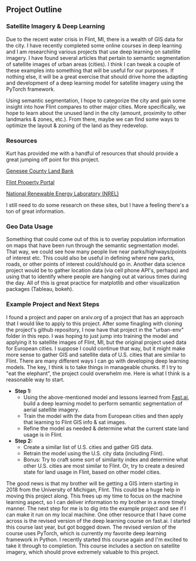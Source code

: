 ## Project Outline

### Satellite Imagery & Deep Learning

Due to the recent water crisis in Flint, MI, there is a wealth of GIS data for the city. I have recently completed some online courses in deep learning and I am researching various projects that use deep learning on satellite imagery. I have found several articles that pertain to semantic segmentation of satellite images of urban areas (cities). I think I can tweak a couple of these examples into something that will be useful for our purposes. If nothing else, it will be a great exercise that should drive home the adapting and development of a deep learning model for satellite imagery using the PyTorch framework.

Using semantic segmentation, I hope to categorize the city and gain some insight into how Flint compares to other major cities. More specifically, we hope to learn about the unused land in the city (amount, proximity to other landmarks & zones, etc.). From there, maybe we can find some ways to optimize the layout & zoning of the land as they redevelop.

### Resources

Kurt has provided me with a handful of resources that should provide a great jumping off point for this project.

[Genesee County Land Bank](http://www.thelandbank.org)

[Flint Property Portal](https://www.flintpropertyportal.org)

[National Renewable Energy Laboratory (NREL)](https://www.nrel.gov/)

I still need to do some research on these sites, but I have a feeling there's a ton of great information.

### Geo Data Usage

Something that could come out of this is to overlay population information on maps that have been run through the semantic segmentation model. That way, we could see how many people live near parks/highways/points of interest etc. This could also be useful in defining where new parks, roads, or other points of interest could/should go in. Another data science project would be to gather location data (via cell phone API's, perhaps) and using that to identify where people are hanging out at various times during the day. All of this is great practice for matplotlib and other visualization packages (Tableau, bokeh).

### Example Project and Next Steps

I found a project and paper on arxiv.org of a project that has an approach that I would like to apply to this project. After some finagling with cloning the project's github repository, I now have that project in the "urban-env" folder in this repo. I was hoping to just jump into training the model and applying it to satellite images of Flint, MI, but the original project used data for European cities. I suppose I could continue that way, but it might make more sense to gather GIS and satellite data of U.S. cities that are similar to Flint. There are many different ways I can go with developing deep learning models. The key, I think is to take things in manageable chunks. If I try to "eat the elephant", the project could overwhelm me. Here is what I think is a reasonable way to start.

* **Step 1:**
    * Using the above-mentioned model and lessons learned from [Fast.ai](http://course.fast.ai), build a deep learning model to perform semantic segmentation of aerial satellite imagery.        
    * Train the model with the data from European cities and then apply that learning to Flint GIS info & sat images.
    * Refine the model as needed & determine what the current state land usage is in Flint.
* **Step 2:**
    * Create a similar list of U.S. cities and gather GIS data.
    * Retrain the model using the U.S. city data (including Flint).
    * Bonus: Try to craft some sort of similarity index and determine what other U.S. cities are most similar to Flint. Or, try to create a desired state for land usage in Flint, based on other model cities.

The good news is that my brother will be getting a GIS intern starting in 2018 from the University of Michigan, Flint. This could be a huge help in moving this project along. This frees up my time to focus on the machine learning aspect, so I can deliver information to my brother in a more timely manner. The next step for me is to dig into the example project and see if I can make it run on my local machine. One other resource that I have come across is the revised version of the deep learning course on fast.ai. I started this course last year, but got bogged down. The revised version of the course uses PyTorch, which is currently my favorite deep learning framework in Python. I recently started this course again and I'm excited to take it through to completion. This course includes a section on satellite imagery, which should prove extremely valuable to this project.

